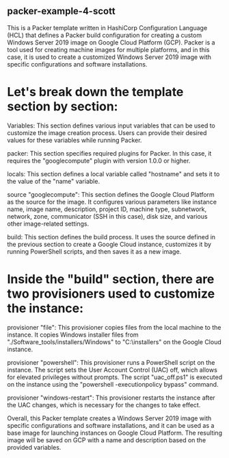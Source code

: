 ## packer-example-4-scott
This is a Packer template written in HashiCorp Configuration Language (HCL) that defines a Packer build configuration for creating a custom Windows Server 2019 image on Google Cloud Platform (GCP). Packer is a tool used for creating machine images for multiple platforms, and in this case, it is used to create a customized Windows Server 2019 image with specific configurations and software installations.

# Let's break down the template section by section:

Variables: This section defines various input variables that can be used to customize the image creation process. Users can provide their desired values for these variables while running Packer.

packer: This section specifies required plugins for Packer. In this case, it requires the "googlecompute" plugin with version 1.0.0 or higher.

locals: This section defines a local variable called "hostname" and sets it to the value of the "name" variable.

source "googlecompute": This section defines the Google Cloud Platform as the source for the image. It configures various parameters like instance name, image name, description, project ID, machine type, subnetwork, network, zone, communicator (SSH in this case), disk size, and various other image-related settings.

build: This section defines the build process. It uses the source defined in the previous section to create a Google Cloud instance, customizes it by running PowerShell scripts, and then saves it as a new image.

# Inside the "build" section, there are two provisioners used to customize the instance:

provisioner "file": This provisioner copies files from the local machine to the instance. It copies Windows installer files from "./Software_tools/installers/Windows" to "C:\installers\" on the Google Cloud instance.

provisioner "powershell": This provisioner runs a PowerShell script on the instance. The script sets the User Account Control (UAC) off, which allows for elevated privileges without prompts. The script "uac_off.ps1" is executed on the instance using the "powershell -executionpolicy bypass" command.

provisioner "windows-restart": This provisioner restarts the instance after the UAC changes, which is necessary for the changes to take effect.

Overall, this Packer template creates a Windows Server 2019 image with specific configurations and software installations, and it can be used as a base image for launching instances on Google Cloud Platform. The resulting image will be saved on GCP with a name and description based on the provided variables.
